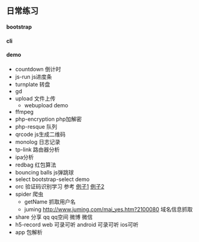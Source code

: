 ## 日常练习
#### bootstrap

#### cli

#### demo
- countdown 倒计时
- js-run js进度条
- turnplate 转盘
- gd
- upload 文件上传
    - webupload demo
- ffmpeg
- php-encryption php加解密
- php-resque 队列
- qrcode js生成二维码
- monolog 日志记录
- tp-link 路由器分析
- ipa分析
- redbag 红包算法
- bouncing balls    js弹跳球
- select bootstrap-select demo
- orc  验证码识别学习 参考 [例子1](https://segmentfault.com/a/1190000008729322) [例子2](https://segmentfault.com/a/1190000004361370)
- spider 爬虫
    - getName 抓取用户名
    - juming http://www.juming.com/mai_yes.htm?2100080 域名信息抓取
- share 分享 qq qq空间 微博 微信
- h5-record web 可录可听 android 可录可听  ios可听
- app 包解析

